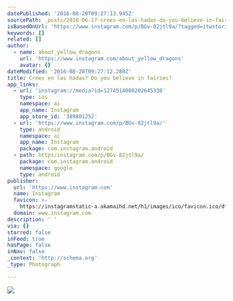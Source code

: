 ```yaml
---
datePublished: '2016-08-20T09:27:13.945Z'
sourcePath: _posts/2016-06-17-crees-en-las-hadas-do-you-believe-in-fairies.md
isBasedOnUrl: 'https://www.instagram.com/p/BGv-82jtl9a/?tagged=itwstories'
keywords: []
related: []
author:
  - name: about_yellow_dragons
    url: 'https://www.instagram.com/about_yellow_dragons'
    avatar: {}
dateModified: '2016-08-20T09:27:12.280Z'
title: Crees en las hadas? Do you believe in fairies?
app_links:
  - url: 'instagram://media?id=1274514080202645338'
    type: ios
    namespace: ai
    app_name: Instagram
    app_store_id: '389801252'
  - url: 'https://www.instagram.com/p/BGv-82jtl9a/'
    type: android
    namespace: ai
    app_name: Instagram
    package: com.instagram.android
  - path: https/instagram.com/p/BGv-82jtl9a/
    package: com.instagram.android
    namespace: google
    type: android
publisher:
  url: 'https://www.instagram.com'
  name: Instagram
  favicon: >-
    https://instagramstatic-a.akamaihd.net/h1/images/ico/favicon.ico/dfa85bb1fd63.ico
  domain: www.instagram.com
description: ' '
via: {}
starred: false
inFeed: true
hasPage: false
inNav: false
_context: 'http://schema.org'
_type: Photograph

---
```

![ ](https://imgflo.herokuapp.com/graph/vahj1ThiexotieMo/7ce73700f2c4318b2b6f05c0845b0394/croprotate.jpg?cropheight=441&cropwidth=640&degrees=0&input=https%3A%2F%2Fscontent.cdninstagram.com%2Ft51.2885-15%2Fs640x640%2Fsh0.08%2Fe35%2F13408791_1795977577303319_581679703_n.jpg%3Fig_cache_key%3DMTI3NDUxNDA4MDIwMjY0NTMzOA%253D%253D.2&x=0&y=100)